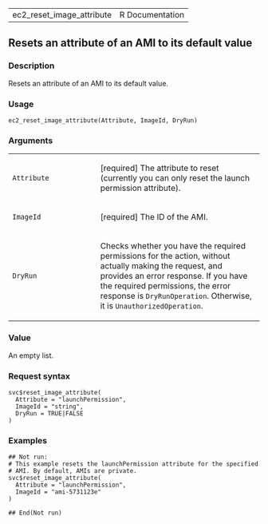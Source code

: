 <table style="width: 100%;">
<tbody>
<tr class="odd">
<td>ec2_reset_image_attribute</td>
<td style="text-align: right;">R Documentation</td>
</tr>
</tbody>
</table>

## Resets an attribute of an AMI to its default value

### Description

Resets an attribute of an AMI to its default value.

### Usage

    ec2_reset_image_attribute(Attribute, ImageId, DryRun)

### Arguments

<table>
<colgroup>
<col style="width: 35%" />
<col style="width: 65%" />
</colgroup>
<tbody>
<tr class="odd">
<td><code
id="ec2_reset_image_attribute_:_Attribute">Attribute</code></td>
<td><p>[required] The attribute to reset (currently you can only reset
the launch permission attribute).</p></td>
</tr>
<tr class="even">
<td><code id="ec2_reset_image_attribute_:_ImageId">ImageId</code></td>
<td><p>[required] The ID of the AMI.</p></td>
</tr>
<tr class="odd">
<td><code id="ec2_reset_image_attribute_:_DryRun">DryRun</code></td>
<td><p>Checks whether you have the required permissions for the action,
without actually making the request, and provides an error response. If
you have the required permissions, the error response is
<code>DryRunOperation</code>. Otherwise, it is
<code>UnauthorizedOperation</code>.</p></td>
</tr>
</tbody>
</table>

### Value

An empty list.

### Request syntax

    svc$reset_image_attribute(
      Attribute = "launchPermission",
      ImageId = "string",
      DryRun = TRUE|FALSE
    )

### Examples

    ## Not run: 
    # This example resets the launchPermission attribute for the specified
    # AMI. By default, AMIs are private.
    svc$reset_image_attribute(
      Attribute = "launchPermission",
      ImageId = "ami-5731123e"
    )

    ## End(Not run)
